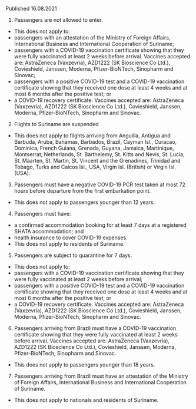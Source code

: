 Published 16.08.2021
1. Passengers are not allowed to enter.
- This does not apply to:
- passengers with an attestation of the Ministry of Foreign Affairs, International Business and International Cooperation of Suriname;
- passengers with a COVID-19 vaccination certificate showing that they were fully vaccinated at least 2 weeks before arrival. Vaccines accepted are: AstraZeneca (Vaxzevria), AZD1222 (SK Bioscience Co Ltd.), Covieshield, Janssen, Moderna, Pfizer-BioNTech, Sinopharm and Sinovac;
- passengers with a positive COVID-19 test and a COVID-19 vaccination certificate showing that they received one dose at least 4 weeks and at most 6 months after the positive test; or
- a COVID-19 recovery certificate.
Vaccines accepted are: AstraZeneca (Vaxzevria), AZD1222 (SK Bioscience Co Ltd.), Covieshield, Janssen, Moderna, Pfizer-BioNTech, Sinopharm and Sinovac.
2. Flights to Suriname are suspended
- This does not apply to flights arriving from Anguilla, Antigua and Barbuda, Aruba, Bahamas, Barbados, Brazil, Cayman Isl., Curacao, Dominica, French Guiana, Grenada, Guyana, Jamaica, Martinique, Montserrat, Netherlands, St. Barthelemy, St. Kitts and Nevis, St. Lucia, St. Maarten, St. Martin, St. Vincent and the Grenadines, Trinidad and Tobago, Turks and Caicos Isl., USA, Virgin Isl. (British) or Virgin Isl. (USA).
3. Passengers must have a negative COVID-19 PCR test taken at most 72 hours before departure from the first embarkation point.
- This does not apply to passengers younger than 12 years.
4. Passengers must have:
- a confirmed accommodation booking for at least 7 days at a registered SHATA accommodation; and
- health insurance to cover COVID-19 expenses.
- This does not apply to residents of Suriname.
5. Passengers are subject to quarantine for 7 days.
- This does not apply to:
- passengers with a COVID-19 vaccination certificate showing that they were fully vaccinated at least 2 weeks before arrival;
- passengers with a positive COVID-19 test and a COVID-19 vaccination certificate showing that they received one dose at least 4 weeks and at most 6 months after the positive test; or
- a COVID-19 recovery certificate.
Vaccines accepted are: AstraZeneca (Vaxzevria), AZD1222 (SK Bioscience Co Ltd.), Covieshield, Janssen, Moderna, Pfizer-BioNTech, Sinopharm and Sinovac.
6. Passengers arriving from Brazil must have a COVID-19 vaccination certificate showing that they were fully vaccinated at least 2 weeks before arrival. Vaccines accepted are: AstraZeneca (Vaxzevria), AZD1222 (SK Bioscience Co Ltd.), Covieshield, Janssen, Moderna, Pfizer-BioNTech, Sinopharm and Sinovac. 
- This does not apply to passengers younger than 18 years.
7. Passengers arriving from Brazil must have an attestation of the Ministry of Foreign Affairs, International Business and International Cooperation of Suriname.
- This does not apply to nationals and residents of Suriname.

